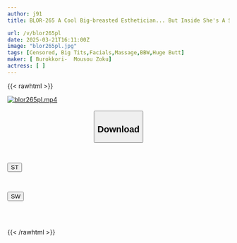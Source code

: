 ```yaml
---
author: j91
title: BLOR-265 A Cool Big-breasted Esthetician... But Inside She's A Super Indoor Otaku. She's Thoroughly Made To Climax With An Erotic Massage And A Great Dick, And Is Half-crying...

url: /v/blor265pl
date: 2025-03-21T16:11:00Z
image: "blor265pl.jpg"
tags: [Censored, Big Tits,Facials,Massage,BBW,Huge Butt]
maker: [ Burokkori-  Mousou Zoku]
actress: [ ]
---
```



{{< rawhtml >}}

<div class="video" data-videoid="p47Jo3gwBpcrYBP">
    <a href="javascript:;">
        <img src="/v/blor265pl/blor265pl.jpg" width="WIDTH" height="HEIGHT" alt="blor265pl.mp4" loading="lazy">
    </a>
</div>

<script type="text/javascript" src="https://j91.asia/asset/on-demand-st.js"></script>

<br>
  <link rel="stylesheet" href="https://j91.asia/asset/bs5.css">
  
  <center>
  <button class="btn btn-primary" type="button" data-bs-toggle="collapse" data-bs-target=".multi-collapse" aria-expanded="false" aria-controls="multiCollapseExample1 multiCollapseExample2"><h2>Download</h2></button></center>
</p>
<div class="row">
  <div class="col">
    <div class="collapse multi-collapse" id="multiCollapseExample1">
      <div class="card card-body">
	      	      <br>
<div class="buttons">  
<p><a href="/v/blor265pl/st.html" target="_blank"><button class="btn-hover color-3"><i class="fa fa-download"></i> ST</button></a></p></div>
    </div>
  </div>
</div>
  <div class="col">
    <div class="collapse multi-collapse" id="multiCollapseExample2">
      <div class="card card-body">
	      <br>
<div class="buttons">
<p><a href="/v/blor265pl/sw.html" target="_blank"><button class="btn-hover color-2"><i class="fa fa-download"></i> SW</button></a></p></div>
<br><br>
      </div>
    </div>
  </div>
</div>

{{< /rawhtml >}}